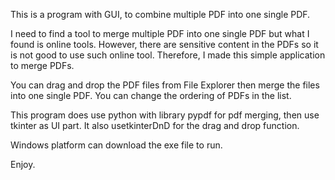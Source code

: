 This is a program with GUI, to combine multiple PDF into one single PDF.

I need to find a tool to merge multiple PDF into one single PDF but what I found is online tools. However, there are sensitive content in the PDFs so it is not good to use such online tool. Therefore, I made this simple application to merge PDFs.

You can drag and drop the PDF files from File Explorer then merge the files into one single PDF. You can change the ordering of PDFs in the list.

This program does use python with library pypdf for pdf merging, then use tkinter as UI part. It also usetkinterDnD for the drag and drop function.

Windows platform can download the exe file to run.


Enjoy.

